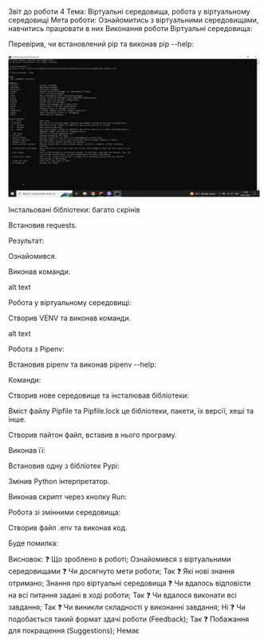 Звіт до роботи 4
Тема: Віртуальні середовища, робота у віртуальному середовищі
Мета роботи: Ознайомитись з віртуальними середовищами, навчитись працювати в них
Виконання роботи
Віртуальні середовища:

Перевірив, чи встановлений pip та виконав pip --help:

![alt text](https://github.com/11MaDmAn18/SUBD/blob/main/lab4/srclab4/src1_4.png "Результат")

Інстальовані бібліотеки:
багато скрінів



Встановив requests.

Результат:



Ознайомився.

Виконав команди.



alt text

Робота у віртуальному середовищі:

Створив VENV та виконав команди.



alt text

Робота з Pipenv:

Встановив pipenv та виконав pipenv --help:



Команди:



Створив нове середовище та інсталював бібліотеки:



Вміст файлу Pipfile та Pipfile.lock це бібліотеки, пакети, їх версії, хеші та інше.

Створив пайтон файл, вставив в нього програму.

Виконав її:



Встановив одну з бібліотек Pypi:



Змінив Python інтерпретатор.

Виконав скрипт через кнопку Run:



Робота зі змінними середовища:

Створив файл .env та виконав код.



Буде помилка:



Висновок:
❓ Що зроблено в роботі;
Ознайомився з віртуальними середовищами
❓ Чи досягнуто мети роботи;
Так
❓ Які нові знання отримано;
Знання про віртуальні середовища
❓ Чи вдалось відповісти на всі питання задані в ході роботи;
Так
❓ Чи вдалося виконати всі завдання;
Так
❓ Чи виникли складності у виконанні завдання;
Ні
❓ Чи подобається такий формат здачі роботи (Feedback);
Так
❓ Побажання для покращення (Suggestions);
Немає